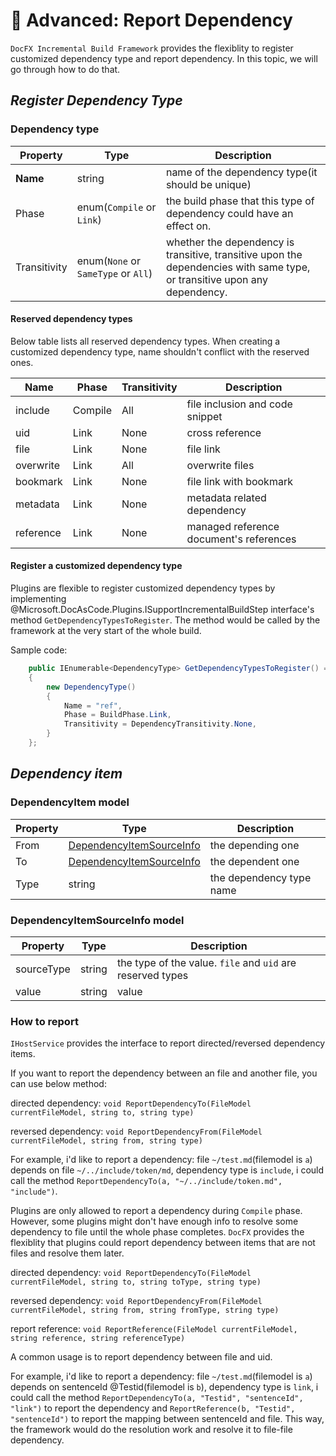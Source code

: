 🔧 Advanced: Report Dependency
=================================

`DocFX Incremental Build Framework` provides the flexiblity to register customized dependency type and report dependency. In this topic, we will go through how to do that.

*Register Dependency Type*
---------------------------

### Dependency type

Property                 | Type                                 | Description
-----------------------  | ------------------------------------ | ------------------------------------------------------------------------------------------------------------------------
**Name**                 | string                               | name of the dependency type(it should be unique)
Phase                    | enum(`Compile` or `Link`)            | the build phase that this type of dependency could have an effect on.
Transitivity             | enum(`None` or `SameType` or `All`)  | whether the dependency is transitive, transitive upon the dependencies with same type, or transitive upon any dependency.


#### Reserved dependency types

Below table lists all reserved dependency types. When creating a customized dependency type, name shouldn't conflict with the reserved ones.

**Name**                 | Phase                 | Transitivity             | Description
-----------------------  | ----------------------| -------------------------| -----------------------------------------------------------------------
include                  | Compile               | All                      | file inclusion and code snippet
uid                      | Link                  | None                     | cross reference
file                     | Link                  | None                     | file link
overwrite                | Link                  | All                      | overwrite files
bookmark                 | Link                  | None                     | file link with bookmark
metadata                 | Link                  | None                     | metadata related dependency
reference                | Link                  | None                     | managed reference document's references

#### Register a customized dependency type

Plugins are flexible to register customized dependency types by implementing @Microsoft.DocAsCode.Plugins.ISupportIncrementalBuildStep interface's method `GetDependencyTypesToRegister`. The method would be called by the framework at the very start of the whole build.

Sample code:

```csharp
    public IEnumerable<DependencyType> GetDependencyTypesToRegister() => new[]
    {
        new DependencyType()
        {
            Name = "ref",
            Phase = BuildPhase.Link,
            Transitivity = DependencyTransitivity.None,
        }
    };
```

*Dependency item*
-------------------

### DependencyItem model

Property                 | Type                                                   | Description
-----------------------  | -------------------------------------------------------| ----------------------------
From                     | [DependencyItemSourceInfo](#dependencyItemSourceInfo)  | the depending one
To                       | [DependencyItemSourceInfo](#dependencyItemSourceInfo)  | the dependent one
Type                     | string                                                 | the dependency type name

### DependencyItemSourceInfo model

Property                 | Type            | Description
-----------------------  | ----------------| -----------------------------------------------------------
sourceType               | string          | the type of the value. `file` and `uid` are reserved types  
value                    | string          | value

### How to report

`IHostService` provides the interface to report directed/reversed dependency items.

If you want to report the dependency between an file and another file, you can use below method:

directed dependency: `void ReportDependencyTo(FileModel currentFileModel, string to, string type)`

reversed dependency: `void ReportDependencyFrom(FileModel currentFileModel, string from, string type)`

For example, i'd like to report a dependency: file `~/test.md`(filemodel is `a`) depends on file `~/../include/token/md`, dependency type is `include`,
i could call the method `ReportDependencyTo(a, "~/../include/token.md", "include")`.

Plugins are only allowed to report a dependency during `Compile` phase. However, some plugins might don't have enough info to resolve some dependency to file until the whole phase completes. `DocFX` provides the flexiblity that plugins could report dependency between items that are not files and resolve them later.

directed dependency: `void ReportDependencyTo(FileModel currentFileModel, string to, string toType, string type)`

reversed dependency: `void ReportDependencyFrom(FileModel currentFileModel, string from, string fromType, string type)`

report reference:    `void ReportReference(FileModel currentFileModel, string reference, string referenceType)`

A common usage is to report dependency between file and uid.

For example, i'd like to report a dependency: file `~/test.md`(filemodel is `a`) depends on sentenceId @Testid(filemodel is `b`), dependency type is `link`,
i could call the method `ReportDependencyTo(a, "Testid", "sentenceId", "link")` to report the dependency and `ReportReference(b, "Testid", "sentenceId")` to report the mapping between sentenceId and file. This way, the framework would do the resolution work and resolve it to file-file dependency.